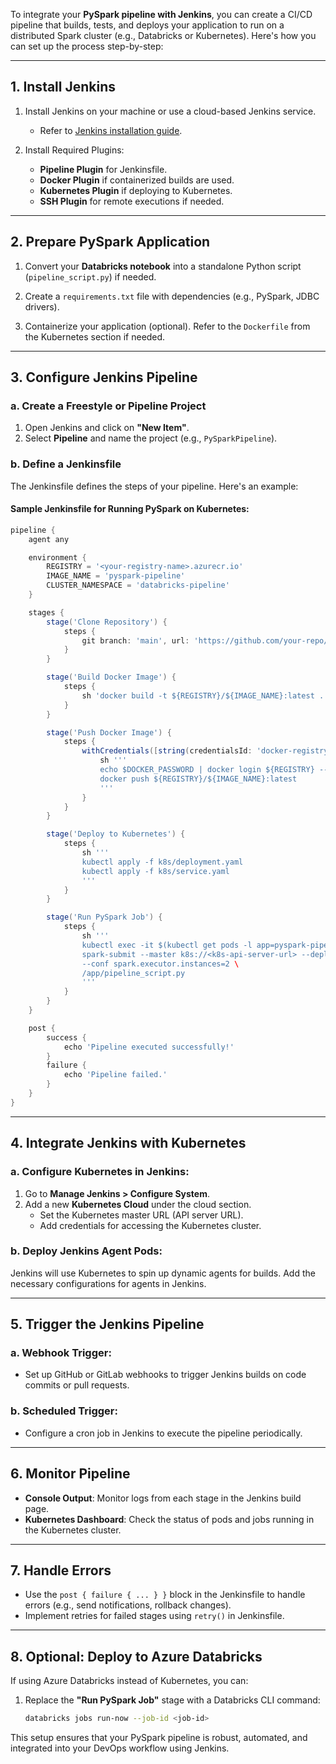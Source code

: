 To integrate your **PySpark pipeline with Jenkins**, you can create a CI/CD pipeline that builds, tests, and deploys your application to run on a distributed Spark cluster (e.g., Databricks or Kubernetes). Here's how you can set up the process step-by-step:

---

## **1. Install Jenkins**
1. Install Jenkins on your machine or use a cloud-based Jenkins service.
   - Refer to [Jenkins installation guide](https://www.jenkins.io/doc/book/installing/).

2. Install Required Plugins:
   - **Pipeline Plugin** for Jenkinsfile.
   - **Docker Plugin** if containerized builds are used.
   - **Kubernetes Plugin** if deploying to Kubernetes.
   - **SSH Plugin** for remote executions if needed.

---

## **2. Prepare PySpark Application**
1. Convert your **Databricks notebook** into a standalone Python script (`pipeline_script.py`) if needed.

2. Create a `requirements.txt` file with dependencies (e.g., PySpark, JDBC drivers).

3. Containerize your application (optional). Refer to the `Dockerfile` from the Kubernetes section if needed.

---

## **3. Configure Jenkins Pipeline**
### a. **Create a Freestyle or Pipeline Project**
1. Open Jenkins and click on **"New Item"**.
2. Select **Pipeline** and name the project (e.g., `PySparkPipeline`).

### b. **Define a Jenkinsfile**
The Jenkinsfile defines the steps of your pipeline. Here's an example:

#### Sample Jenkinsfile for Running PySpark on Kubernetes:
```groovy
pipeline {
    agent any

    environment {
        REGISTRY = '<your-registry-name>.azurecr.io'
        IMAGE_NAME = 'pyspark-pipeline'
        CLUSTER_NAMESPACE = 'databricks-pipeline'
    }

    stages {
        stage('Clone Repository') {
            steps {
                git branch: 'main', url: 'https://github.com/your-repo/pyspark-pipeline.git'
            }
        }

        stage('Build Docker Image') {
            steps {
                sh 'docker build -t ${REGISTRY}/${IMAGE_NAME}:latest .'
            }
        }

        stage('Push Docker Image') {
            steps {
                withCredentials([string(credentialsId: 'docker-registry-password', variable: 'DOCKER_PASSWORD')]) {
                    sh '''
                    echo $DOCKER_PASSWORD | docker login ${REGISTRY} --username <your-username> --password-stdin
                    docker push ${REGISTRY}/${IMAGE_NAME}:latest
                    '''
                }
            }
        }

        stage('Deploy to Kubernetes') {
            steps {
                sh '''
                kubectl apply -f k8s/deployment.yaml
                kubectl apply -f k8s/service.yaml
                '''
            }
        }

        stage('Run PySpark Job') {
            steps {
                sh '''
                kubectl exec -it $(kubectl get pods -l app=pyspark-pipeline -o jsonpath="{.items[0].metadata.name}") -- \
                spark-submit --master k8s://<k8s-api-server-url> --deploy-mode cluster \
                --conf spark.executor.instances=2 \
                /app/pipeline_script.py
                '''
            }
        }
    }

    post {
        success {
            echo 'Pipeline executed successfully!'
        }
        failure {
            echo 'Pipeline failed.'
        }
    }
}
```

---

## **4. Integrate Jenkins with Kubernetes**
### a. Configure Kubernetes in Jenkins:
1. Go to **Manage Jenkins > Configure System**.
2. Add a new **Kubernetes Cloud** under the cloud section.
   - Set the Kubernetes master URL (API server URL).
   - Add credentials for accessing the Kubernetes cluster.

### b. Deploy Jenkins Agent Pods:
Jenkins will use Kubernetes to spin up dynamic agents for builds. Add the necessary configurations for agents in Jenkins.

---

## **5. Trigger the Jenkins Pipeline**
### a. Webhook Trigger:
- Set up GitHub or GitLab webhooks to trigger Jenkins builds on code commits or pull requests.

### b. Scheduled Trigger:
- Configure a cron job in Jenkins to execute the pipeline periodically.

---

## **6. Monitor Pipeline**
- **Console Output**:
   Monitor logs from each stage in the Jenkins build page.
- **Kubernetes Dashboard**:
   Check the status of pods and jobs running in the Kubernetes cluster.

---

## **7. Handle Errors**
- Use the `post { failure { ... } }` block in the Jenkinsfile to handle errors (e.g., send notifications, rollback changes).
- Implement retries for failed stages using `retry()` in Jenkinsfile.

---

## **8. Optional: Deploy to Azure Databricks**
If using Azure Databricks instead of Kubernetes, you can:
1. Replace the **"Run PySpark Job"** stage with a Databricks CLI command:
   ```sh
   databricks jobs run-now --job-id <job-id>
   ```

This setup ensures that your PySpark pipeline is robust, automated, and integrated into your DevOps workflow using Jenkins.
